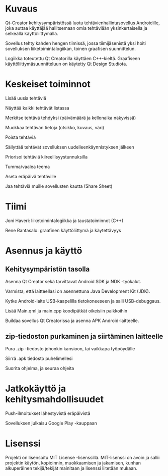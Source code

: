 # Kuvaus
Qt-Creator kehitysympäristössä luotu tehtävienhallintasovellus Androidille, joka auttaa käyttäjää hallitsemaan omia tehtäviään yksinkertaisella ja selkeällä käyttöliittymällä. 

Sovellus tehty kahden hengen tiimissä, jossa tiimijäsenistä yksi hoiti sovelluksen liiketoimintalogiikan, toinen graafisen suunnittelun.

Logiikka toteutettu Qt Creatorilla käyttäen C++-kieltä. Graafiseen käyttöliittymäsuunnitteluun on käytetty Qt Design Studiota.

# Keskeiset toiminnot
Lisää uusia tehtäviä

Näyttää kaikki tehtävät listassa

Merkitse tehtävä tehdyksi (päivämäärä ja kellonaika näkyvissä)

Muokkaa tehtävän tietoja (otsikko, kuvaus, väri)

Poista tehtäviä

Säilyttää tehtävät sovelluksen uudelleenkäynnistyksen jälkeen

Priorisoi tehtäviä kiireellisyystunnuksilla

Tumma/vaalea teema

Aseta eräpäivä tehtäville

Jaa tehtäviä muille sovellusten kautta (Share Sheet)

# Tiimi
Joni Haveri: liiketoimintalogiikka ja taustatoiminnot (C++)

Rene Rantasalo: graafinen käyttöliittymä ja käytettävyys

# Asennus ja käyttö
## Kehitysympäristön tasolla
Asenna Qt Creator sekä tarvittavat Android SDK ja NDK -työkalut.

Varmista, että laitteellasi on asennettuna Java Development Kit (JDK).

Kytke Android-laite USB-kaapelilla tietokoneeseen ja salli USB-debuggaus.

Lisää Main.qml ja main.cpp koodipätkät oikeisiin paikkoihin

Buildaa sovellus Qt Creatorissa ja asenna APK Android-laitteelle.

## zip-tiedoston purkaminen ja siirtäminen laitteelle
Pura .zip -tiedosto johonkin kansioon, tai vaikkapa työpöydälle

Siirrä .apk tiedosto puhelimellesi

Suorita ohjelma, ja seuraa ohjeita

# Jatkokäyttö ja kehitysmahdollisuudet
Push-ilmoitukset lähestyvistä eräpäivistä

Sovelluksen julkaisu Google Play -kauppaan

# Lisenssi
Projekti on lisensoitu MIT License -lisenssillä. MIT-lisenssi on avoin ja sallii projektin käytön, kopioinnin, muokkaamisen ja jakamisen, kunhan alkuperäinen tekijä/tekijät mainitaan ja lisenssi liitetään mukaan.
